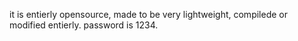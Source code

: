 it is entierly opensource, made to be very lightweight, compilede or modified entierly.
password is 1234.
